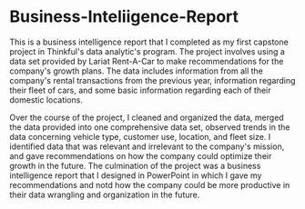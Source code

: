 # Business-Inteliigence-Report
This is a business intelligence report that I completed as my first capstone project in Thinkful's data analytic's program. The project involves using a data set provided by Lariat Rent-A-Car to make recommendations for the company's growth plans. The data includes information from all the company's rental transactions from the previous year, information regarding their fleet of cars, and some basic information regarding each of their domestic locations. 

Over the course of the project, I cleaned and organized the data, merged the data provided into one comprehensive data set, observed trends in the data concerning vehicle type, customer use, location, and fleet size. I identified data that was relevant and irrelevant to the company's mission, and gave recommendations on how the company could optimize their growth in the future. The culmination of the project was a business intelligence report that I designed in PowerPoint in which I gave my recommendations and notd how the company could be more productive in their data wrangling and organization in the future.

